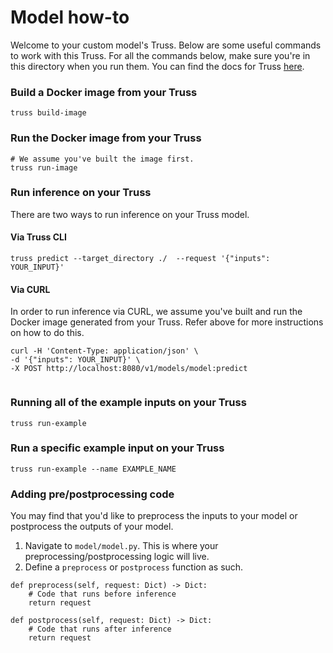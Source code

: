 # Model how-to

Welcome to your custom model's Truss. Below are some useful commands to work with this Truss. For all the commands below, make sure you're in this directory when you run them. You can find the docs for Truss [here](https://truss.baseten.co).

### Build a Docker image from your Truss
```
truss build-image
```

### Run the Docker image from your Truss
```
# We assume you've built the image first.
truss run-image
```

### Run inference on your Truss
There are two ways to run inference on your Truss model.
#### Via Truss CLI
```
truss predict --target_directory ./  --request '{"inputs": YOUR_INPUT}'

```

#### Via CURL
In order to run inference via CURL, we assume you've built and run the Docker image generated from your Truss. Refer above for more instructions on how to do this.
```
curl -H 'Content-Type: application/json' \
-d '{"inputs": YOUR_INPUT}' \
-X POST http://localhost:8080/v1/models/model:predict


```

### Running all of the example inputs on your Truss
```
truss run-example
```

### Run a specific example input on your Truss
```
truss run-example --name EXAMPLE_NAME

```

### Adding pre/postprocessing code
You may find that you'd like to preprocess the inputs to your model or postprocess the outputs of your model.
1. Navigate to `model/model.py`. This is where your preprocessing/postprocessing logic will live.
2. Define a `preprocess` or `postprocess` function as such.
```
def preprocess(self, request: Dict) -> Dict:
    # Code that runs before inference
    return request

def postprocess(self, request: Dict) -> Dict:
    # Code that runs after inference
    return request
```
